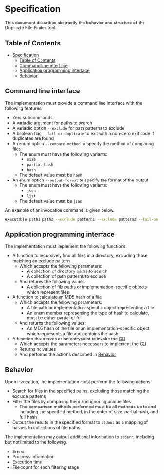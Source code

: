 # Specification

This document describes abstractly the behavior and structure of the Duplicate File Finder tool.

## Table of Contents

- [Specification](#specification)
  - [Table of Contents](#table-of-contents)
  - [Command line interface](#command-line-interface)
  - [Application programming interface](#application-programming-interface)
  - [Behavior](#behavior)

## Command line interface

The implementation must provide a command line interface with the following features.

- Zero subcommands
- A variadic argument for paths to search
- A variadic option `--exclude` for path patterns to exclude
- A boolean flag `--fail-on-duplicate` to exit with a non-zero exit code if duplicates are found
- An enum option `--compare-method` to specify the method of comparing files
  - The enum must have the following variants:
    - `size`
    - `partial-hash`
    - `hash`
  - The default value must be `hash`
- An enum option `--output-format` to specify the format of the output
  - The enum must have the following variants:
    - `json`
    - `list`
  - The default value must be `json`

An example of an invocation command is given below.

```sh
executable path1 path2 --exclude pattern1 --exclude pattern2 --fail-on-duplicate --compare-method partial-hash --output-format list
```

## Application programming interface

The implementation must implement the following functions.

- A function to recursively find all files in a directory, excluding those matching an exclude pattern
  - Which accepts the following parameters:
    - A collection of directory paths to search
    - A collection of path patterns to exclude
  - And returns the following values:
    - A collection of file paths or implementation-specific objects which represent files
- A function to calculate an MD5 hash of a file
  - Which accepts the following parameters:
    - A file path or implementation-specific object representing a file
    - An enum member representing the type of hash to calculate, must be either partial or full
  - And returns the following values:
    - An MD5 hash of the file or an implementation-specific object which represents a file and contains the hash
- A function that serves as an entrypoint to invoke the [CLI](#command-line-interface)
  - Which accepts the parameters necessary to implement the [CLI](#command-line-interface)
  - Returns no values
  - And performs the actions described in [Behavior](#behavior)

## Behavior

Upon invocation, the implementation must perform the following actions.

- Search for files in the specified paths, excluding those matching the exclude patterns
- Filter the files by comparing them and ignoring unique files
  - The comparison methods performed must be all methods up to and including the specified method, in the order of size, partial hash, and full hash
- Output the results in the specified format to `stdout` as a mapping of hashes to collections of file paths

The implementation may output additional information to `stderr`, including but not limited to the following.

- Errors
- Progress information
- Execution time
- File count for each filtering stage
